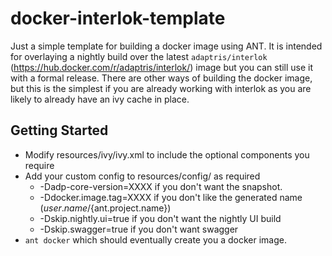 # docker-interlok-template

Just a simple template for building a docker image using ANT. It is intended for overlaying a nightly build over the latest `adaptris/interlok` (https://hub.docker.com/r/adaptris/interlok/) image but you can still use it with a formal release. There are other ways of building the docker image, but this is the simplest if you are already working with interlok as you are likely to already have an ivy cache in place.

## Getting Started

* Modify resources/ivy/ivy.xml to include the optional components you require
* Add your custom config to resources/config/ as required
  * -Dadp-core-version=XXXX if you don't want the snapshot.
  * -Ddocker.image.tag=XXXX if you don't like the generated name (${user.name}/${ant.project.name})
  * -Dskip.nightly.ui=true if you don't want the nightly UI build
  * -Dskip.swagger=true if you don't want swagger
* `ant docker` which should eventually create you a docker image.